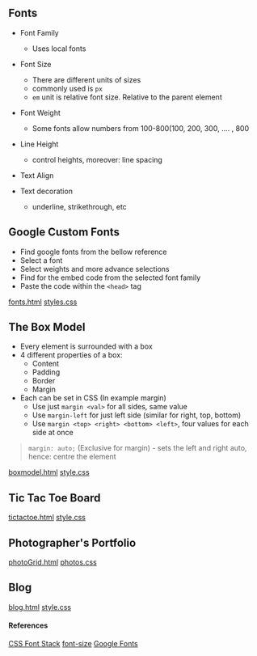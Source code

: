 ## Fonts
- Font Family
    - Uses local fonts

- Font Size
    - There are different units of sizes
    - commonly used is ````px````
    - ````em```` unit is relative font size. Relative to the parent element

- Font Weight
    - Some fonts allow numbers from 100-800(100, 200, 300, .... , 800

- Line Height
    - control heights, moreover: line spacing

- Text Align

- Text decoration
    - underline, strikethrough, etc

## Google Custom Fonts
- Find google fonts from the bellow reference
- Select a font
- Select weights and more advance selections
- Find for the embed code from the selected font family
- Paste the code within the ````<head>```` tag

[fonts.html](fonts/fonts.html)
[styles.css](fonts/styles.css)

## The Box Model
- Every element is surrounded with a box
- 4 different properties of a box:
    - Content
    - Padding
    - Border
    - Margin
- Each can be set in CSS (In example margin)
    - Use just ````margin <val>```` for all sides, same value
    - Use ````margin-left```` for just left side (similar for right, top, bottom)
    - Use ````margin <top> <right> <bottom> <left>````, four values for each side at once

> ````margin: auto;```` (Exclusive for margin) - sets the left and right auto, hence: centre the element

[boxmodel.html](BoxModel/boxmodel.html)
[style.css](BoxModel/style.css)

## Tic Tac Toe Board
[tictactoe.html](Tic-Tac-Toe/tictactoe.html)
[style.css](Tic-Tac-Toe/style.css)

## Photographer's Portfolio
[photoGrid.html](Photographer-Portfolio/photoGrid.html)
[photos.css](Photographer-Portfolio/photos.css)

## Blog
[blog.html](blog/blog.html)
[style.css](blog/style.css)


#### References
[CSS Font Stack](https://www.cssfontstack.com/)
[font-size](https://developer.mozilla.org/en-US/docs/Web/CSS/font-size)
[Google Fonts](https://fonts.google.com/)